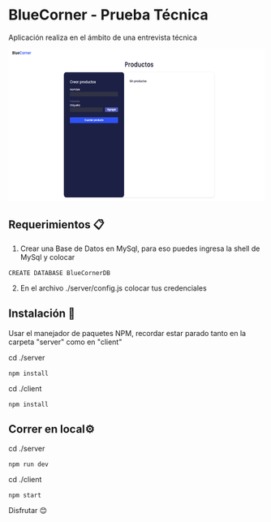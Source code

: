 # BlueCorner - Prueba Técnica
Aplicación realiza en el ámbito de una entrevista técnica

<p align="center">
  <img height="300" src="./portada.png" />
</p>

## Requerimientos 📋
1. Crear una Base de Datos en MySql, para eso puedes ingresa la shell de MySql y colocar
 ```
CREATE DATABASE BlueCornerDB
```
2. En el archivo ./server/config.js colocar tus credenciales

## Instalación 🔧
Usar el manejador de paquetes NPM, recordar estar parado tanto en la carpeta "server" como en "client"

cd ./server
```
npm install 
```
cd ./client
```
npm install 
```

## Correr en local⚙️
cd ./server
```
npm run dev 
```
cd ./client
```
npm start 
```

Disfrutar 😊

